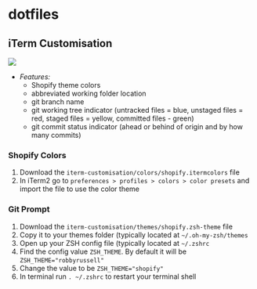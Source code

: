 # dotfiles

## iTerm Customisation

![](https://screenshot.click/D-24-ukfhd-omia3.jpg)

* _Features:_
    * Shopify theme colors
    * abbreviated working folder location
    * git branch name
    * git working tree indicator (untracked files = blue, unstaged files = red, staged files = yellow, committed files - green)
    * git commit status indicator (ahead or behind of origin and by how many commits)

### Shopify Colors

1. Download the `iterm-customisation/colors/shopify.itermcolors` file
1. In iTerm2 go to `preferences > profiles > colors > color presets` and import the file to use the color theme

### Git Prompt

1. Download the `iterm-customisation/themes/shopify.zsh-theme` file
1. Copy it to your themes folder (typically located at `~/.oh-my-zsh/themes`
1. Open up your ZSH config file (typically located at `~/.zshrc`
1. Find the config value `ZSH_THEME`. By default it will be `ZSH_THEME="robbyrussell"`
1. Change the value to be `ZSH_THEME="shopify"`
1. In terminal run `. ~/.zshrc` to restart your terminal shell
